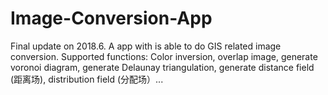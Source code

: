 # Image-Conversion-App
Final update on 2018.6.
A app with is able to do GIS related image conversion. Supported functions:
Color inversion, overlap image, generate voronoi diagram, generate Delaunay triangulation, generate distance field (距离场), distribution field (分配场）...
